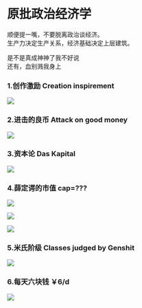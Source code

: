 # 原批政治经济学

顺便提一嘴，不要脱离政治谈经济。  
生产力决定生产关系，经济基础决定上层建筑。

是不是真成神神了我不好说  
还有，血别溅我身上  

### 1.创作激励  Creation inspirement

![](https://github.com/DreamingCats/GenshitJokes/raw/main/原批政治经济学/创作激励.jpg)


### 2.进击的良币 Attack on good money

![](https://github.com/DreamingCats/GenshitJokes/raw/main/原批政治经济学/进击的良币.jpg)

### 3.资本论  Das Kapital

![](https://github.com/DreamingCats/GenshitJokes/raw/main/原批政治经济学/资本论1.jpg)

### 4.薛定谔的市值  cap=???

![](https://github.com/DreamingCats/GenshitJokes/raw/main/原批政治经济学/米哈游市值-亿人民币.jpg)

![](https://github.com/DreamingCats/GenshitJokes/raw/main/原批政治经济学/米哈游市值-2274亿美元.jpg)

![](https://github.com/DreamingCats/GenshitJokes/raw/main/原批政治经济学/米哈游市值-8000亿美元.jpg)

### 5.米氏阶级   Classes judged by Genshit

![](https://github.com/DreamingCats/GenshitJokes/raw/main/原批政治经济学/米氏阶级.jpg)

### 6.每天六块钱   ￥6/d

![](https://github.com/DreamingCats/GenshitJokes/raw/main/原批政治经济学/每天六块钱.jpg)